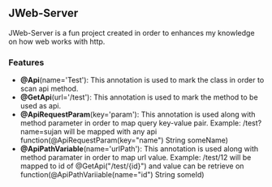 ## JWeb-Server

JWeb-Server is a fun project created in order to enhances my knowledge on how web works with http.

### Features

- **@Api**(name='Test'): This annotation is used to mark the class in order to scan api method.
- **@GetApi**(url='/test'): This annotation is used to mark the method to be used as api.
- **@ApiRequestParam**(key='param'): This annotation is used along with method parameter in order to map query key-value pair.
      Example: /test?name=sujan will be mapped with any api function(@ApiRequestParam(key="name") String someName)
- **@ApiPathVariable**(name='urlPath'): This annotation is used along with method paramater in order to map url value.
      Example: /test/12 will be mapped to id of @GetApi("/test/{id}") and value can be retrieve on function(@ApiPathVariiable(name="id") String someId)
